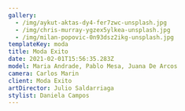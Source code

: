 ```yaml
---
gallery:
  - /img/aykut-aktas-dy4-fer7zwc-unsplash.jpg
  - /img/chris-murray-ygzex5ylkea-unsplash.jpg
  - /img/milan-popovic-0n93dsz2ikg-unsplash.jpg
templateKey: moda
title: Moda Exito
date: 2021-02-01T15:56:35.283Z
model: Maria Andrade, Pablo Mesa, Juana De Arcos
camera: Carlos Marin
client: Moda Exito
artDirector: Julio Saldarriaga
stylist: Daniela Campos
---
```

